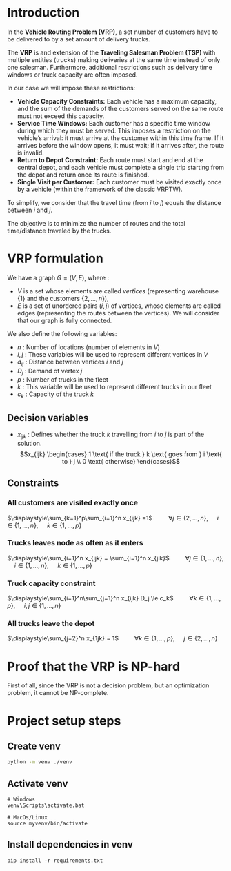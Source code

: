 # Introduction
In the **Vehicle Routing Problem (VRP)**, a set number of customers have to be delivered to by a set amount of delivery trucks.

The **VRP** is and extension of the **Traveling Salesman Problem (TSP)** with multiple entities (trucks) making deliveries 
at the same time instead of only one salesman. 
Furthermore, additional restrictions such as delivery time windows or truck capacity are often imposed.

In our case we will impose these restrictions:

- **Vehicle Capacity Constraints:** Each vehicle has a maximum capacity, and the sum of the demands of the customers served on the same route must not exceed this capacity.
- **Service Time Windows:** Each customer has a specific time window during which they must be served. This imposes a restriction on the vehicle’s arrival: it must arrive at the customer within this time frame. If it arrives before the window opens, it must wait; if it arrives after, the route is invalid.
- **Return to Depot Constraint:** Each route must start and end at the central depot, and each vehicle must complete a single trip starting from the depot and return once its route is finished.
- **Single Visit per Customer:** Each customer must be visited exactly once by a vehicle (within the framework of the classic VRPTW).

To simplify, we consider that the travel time (from $i$ to $j$) equals the distance between $i$ and $j$. 

The objective is to minimize the number of routes and the total time/distance traveled by the trucks.

# VRP formulation

We have a graph $G = (V, E)$, where :
- $V$ is a set whose elements are called _vertices_ (representing warehouse $\{1\}$ and the customers $\{2,...,n\}$), 
- $E$ is a set of unordered pairs $(i, j)$ of vertices, whose elements are called edges
(representing the routes between the vertices). We will consider that our graph is fully connected.

We also define the following variables:

- $n$ : Number of locations (number of elements in $V$)
- $i, j$ : These variables will be used to represent different vertices in $V$
- $d_{ij}$ : Distance between vertices $i$ and $j$
- $D_{j}$ : Demand of vertex $j$
- $p$ : Number of trucks in the fleet
- $k$ : This variable will be used to represent different trucks in our fleet
- $c_k$ : Capacity of the truck $k$

## Decision variables
- $x_{ijk}$ : Defines whether the truck $k$ travelling from $i$ to $j$ is part of the solution.
  $$x_{ijk} \begin{cases}
  1 \text{ if the truck } k \text{ goes from } i \text{ to } j \\
  0 \text{ otherwise}
  \end{cases}$$
## Constraints
### All customers are visited exactly once

  $\displaystyle\sum_{k=1}^p\sum_{i=1}^n x_{ijk} =1$
  $\quad\quad \forall j \in \{2, ..., n\},$ 
  $\quad i \in \{1, ..., n \},$
  $\quad k \in \{1, ..., p\}$
 
### Trucks leaves node as often as it enters

  $\displaystyle\sum_{i=1}^n x_{ijk} = \sum_{i=1}^n x_{jik}$
  $\quad\quad \forall j \in \{1, ..., n\},$
  $\quad i \in \{1, ..., n \},$
  $\quad k \in \{1, ..., p\}$


### Truck capacity constraint
  
  $\displaystyle\sum_{i=1}^n\sum_{j=1}^n x_{ijk} D_j \le c_k$ 
  $\quad\quad \forall k \in \{1, ..., p\},$
  $\quad i,j \in \{1, ..., n\}$

### All trucks leave the depot

  $\displaystyle\sum_{j=2}^n x_{1jk} = 1$
  $\quad\quad \forall k \in \{1, ..., p\},$
  $\quad j \in \{2, ..., n \}$



# Proof that the VRP is NP-hard
First of all, since the VRP is not a decision problem, but an optimization problem, it cannot be NP-complete.


# Project setup steps

## Create venv
```bash
python -m venv ./venv
```

## Activate venv
```
# Windows
venv\Scripts\activate.bat

# MacOs/Linux
source myvenv/bin/activate
```

## Install dependencies in venv
```
pip install -r requirements.txt
```